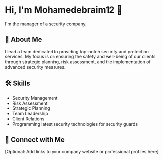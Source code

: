 # Hi, I'm Mohamedebraim12 👋

I'm the manager of a security company.

## 💼 About Me

I lead a team dedicated to providing top-notch security and protection services. My focus is on ensuring the safety and well-being of our clients through strategic planning, risk assessment, and the implementation of advanced security measures.

## 🛠 Skills

*   Security Management
*   Risk Assessment
*   Strategic Planning
*   Team Leadership
*   Client Relations
*   Programming latest security technologies for security guards

## 🔗 Connect with Me

[Optional: Add links to your company website or professional profiles here]
